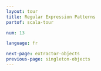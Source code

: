 ```yaml
---
layout: tour
title: Regular Expression Patterns
partof: scala-tour

num: 13

language: fr

next-page: extractor-objects
previous-page: singleton-objects
---
```

